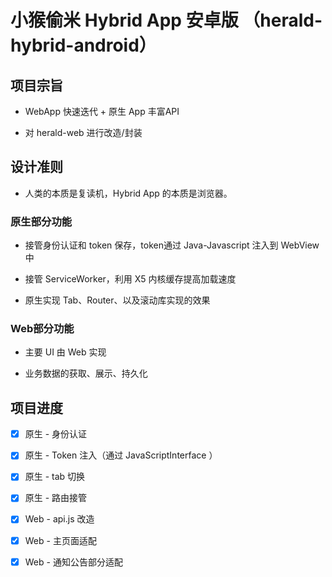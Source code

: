 # 小猴偷米 Hybrid App 安卓版 （herald-hybrid-android）

## 项目宗旨

* WebApp 快速迭代 + 原生 App 丰富API

* 对 herald-web 进行改造/封装

## 设计准则

* 人类的本质是复读机，Hybrid App 的本质是浏览器。

### 原生部分功能

* 接管身份认证和 token 保存，token通过 Java-Javascript 注入到 WebView 中

* 接管 ServiceWorker，利用 X5 内核缓存提高加载速度

* 原生实现 Tab、Router、以及滚动库实现的效果

### Web部分功能

* 主要 UI 由 Web 实现

* 业务数据的获取、展示、持久化

## 项目进度

- [x] 原生 - 身份认证

- [x] 原生 - Token 注入（通过 JavaScriptInterface ）

- [x] 原生 -  tab 切换

- [x] 原生 - 路由接管

- [x] Web - api.js 改造

- [x] Web - 主页面适配

- [x] Web - 通知公告部分适配



